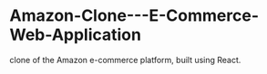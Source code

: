# Amazon-Clone---E-Commerce-Web-Application
clone of the Amazon e-commerce platform, built using React.
